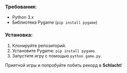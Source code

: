 ### Требования:
- Python 3.x
- Библиотека Pygame (`pip install pygame`)

### Установка:
1. Клонируйте репозиторий.
2. Установите Pygame: `pip install pygame`.
3. Запустите игру с помощью `python game.py`.

Приятной игры и попробуйте побить рекорд в **Schlacht**!